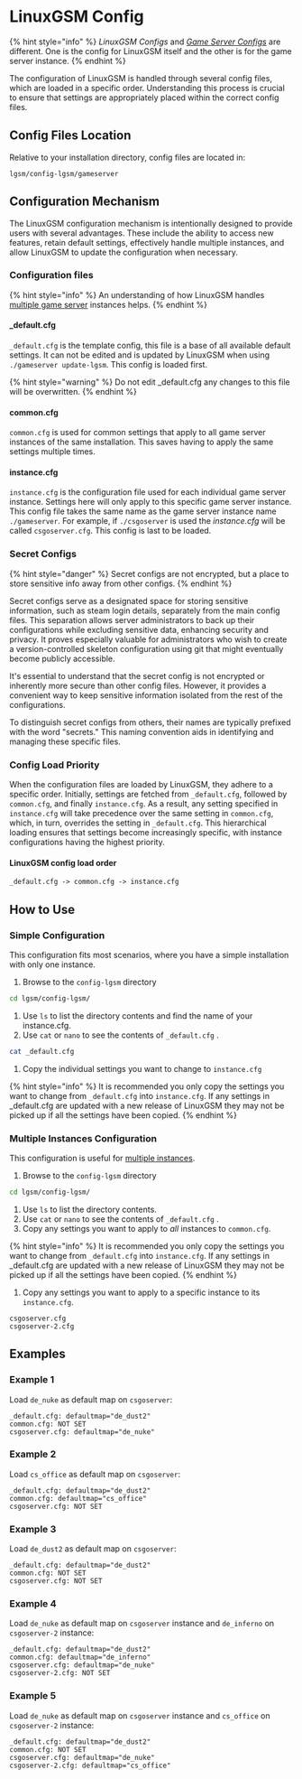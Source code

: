 # LinuxGSM Config

{% hint style="info" %}
_LinuxGSM Configs_ and [_Game Server Configs_](game-server-config.md) are different. One is the config for LinuxGSM itself and the other is for the game server instance.
{% endhint %}

The configuration of LinuxGSM is handled through several config files, which are loaded in a specific order. Understanding this process is crucial to ensure that settings are appropriately placed within the correct config files.

## Config Files Location

Relative to your installation directory, config files are located in:

```text
lgsm/config-lgsm/gameserver
```

## Configuration Mechanism

The LinuxGSM configuration mechanism is intentionally designed to provide users with several advantages. These include the ability to access new features, retain default settings, effectively handle multiple instances, and allow LinuxGSM to update the configuration when necessary.

### Configuration files

{% hint style="info" %}
An understanding of how LinuxGSM handles [multiple game server](multiple-game-servers.md) instances helps.
{% endhint %}

#### \_default.cfg

`_default.cfg` is the template config, this file is a base of all available default settings. It can not be edited and is updated by LinuxGSM when using `./gameserver update-lgsm`. This config is loaded first.

{% hint style="warning" %}
Do not edit \_default.cfg any changes to this file will be overwritten.
{% endhint %}

#### common.cfg

`common.cfg` is used for common settings that apply to all game server instances of the same installation. This saves having to apply the same settings multiple times.

#### instance.cfg

`instance.cfg` is the configuration file used for each individual game server instance. Settings here will only apply to this specific game server instance. This config file takes the same name as the game server instance name `./gameserver`. For example, if `./csgoserver` is used the _instance.cfg_ will be called `csgoserver.cfg`. This config is last to be loaded.

### Secret Configs

{% hint style="danger" %}
Secret configs are not encrypted, but a place to store sensitive info away from other configs.
{% endhint %}

Secret configs serve as a designated space for storing sensitive information, such as steam login details, separately from the main config files. This separation allows server administrators to back up their configurations while excluding sensitive data, enhancing security and privacy. It proves especially valuable for administrators who wish to create a version-controlled skeleton configuration using git that might eventually become publicly accessible.

It's essential to understand that the secret config is not encrypted or inherently more secure than other config files. However, it provides a convenient way to keep sensitive information isolated from the rest of the configurations.

To distinguish secret configs from others, their names are typically prefixed with the word "secrets." This naming convention aids in identifying and managing these specific files.

### Config Load Priority

When the configuration files are loaded by LinuxGSM, they adhere to a specific order. Initially, settings are fetched from `_default.cfg`, followed by `common.cfg`, and finally `instance.cfg`. As a result, any setting specified in `instance.cfg` will take precedence over the same setting in `common.cfg`, which, in turn, overrides the setting in `_default.cfg`. This hierarchical loading ensures that settings become increasingly specific, with instance configurations having the highest priority.

#### LinuxGSM config load order

```text
_default.cfg -> common.cfg -> instance.cfg
```

## How to Use

### Simple Configuration

This configuration fits most scenarios, where you have a simple installation with only one instance.

1. Browse to the `config-lgsm` directory

```bash
cd lgsm/config-lgsm/
```

1. Use `ls` to list the directory contents and find the name of your instance.cfg.
2. Use `cat` or `nano` to see the contents of `_default.cfg` .

```bash
cat _default.cfg
```

1. Copy the individual settings you want to change to `instance.cfg`

{% hint style="info" %}
It is recommended you only copy the settings you want to change from `_default.cfg` into `instance.cfg`. If any settings in \_default.cfg are updated with a new release of LinuxGSM they may not be picked up if all the settings have been copied.
{% endhint %}

### Multiple Instances Configuration

This configuration is useful for [multiple instances](multiple-game-servers.md#single-installation-with-multiple-instances).

1. Browse to the `config-lgsm` directory

```bash
cd lgsm/config-lgsm/
```

1. Use `ls` to list the directory contents.
2. Use `cat` or `nano` to see the contents of `_default.cfg` .
3. Copy any settings you want to apply to _all_ instances to `common.cfg`.

{% hint style="info" %}
It is recommended you only copy the settings you want to change from `_default.cfg` into `instance.cfg`. If any settings in \_default.cfg are updated with a new release of LinuxGSM they may not be picked up if all the settings have been copied.
{% endhint %}

1. Copy any settings you want to apply to a specific instance to its `instance.cfg`.

```text
csgoserver.cfg
csgoserver-2.cfg
```

## Examples

### Example 1

Load `de_nuke` as default map on `csgoserver`:

```text
_default.cfg: defaultmap="de_dust2"
common.cfg: NOT SET
csgoserver.cfg: defaultmap="de_nuke"
```

### Example 2

Load `cs_office` as default map on `csgoserver`:

```text
_default.cfg: defaultmap="de_dust2"
common.cfg: defaultmap="cs_office"
csgoserver.cfg: NOT SET
```

### Example 3

Load `de_dust2` as default map on `csgoserver`:

```text
_default.cfg: defaultmap="de_dust2"
common.cfg: NOT SET
csgoserver.cfg: NOT SET
```

### Example 4

Load `de_nuke` as default map on `csgoserver` instance and `de_inferno` on `csgoserver-2` instance:

```text
_default.cfg: defaultmap="de_dust2"
common.cfg: defaultmap="de_inferno"
csgoserver.cfg: defaultmap="de_nuke"
csgoserver-2.cfg: NOT SET
```

### Example 5

Load `de_nuke` as default map on `csgoserver` instance and `cs_office` on `csgoserver-2` instance:

```text
_default.cfg: defaultmap="de_dust2"
common.cfg: NOT SET
csgoserver.cfg: defaultmap="de_nuke"
csgoserver-2.cfg: defaultmap="cs_office"
```
